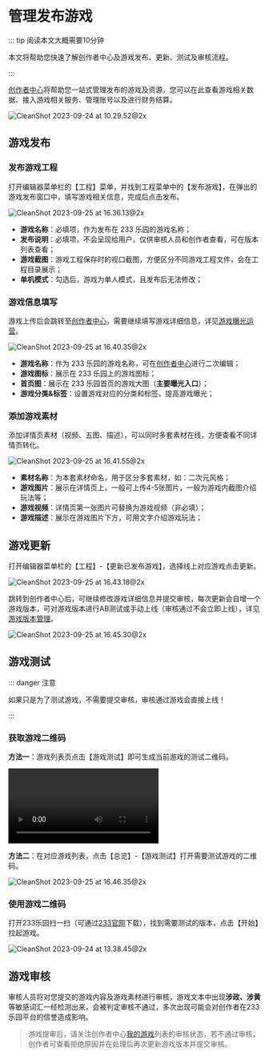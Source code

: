 # 管理发布游戏

::: tip 阅读本文大概需要10分钟

本文将帮助您快速了解创作者中心及游戏发布、更新、测试及审核流程。

:::

[创作者中心](https://portal.ark.online/#/admin/game-list)将帮助您一站式管理发布的游戏及资源，您可以在此查看游戏相关数据、接入游戏相关服务、管理账号以及进行财务结算。

![CleanShot 2023-09-24 at 10.29.52@2x](https://arkimg.ark.online/CleanShot%202023-09-24%20at%2010.29.52@2x.webp)

## 游戏发布

### 发布游戏工程

打开编辑器菜单栏的【工程】菜单，并找到工程菜单中的【发布游戏】，在弹出的游戏发布窗口中，填写游戏相关信息，完成后点击发布。

![CleanShot 2023-09-25 at 16.36.13@2x](https://arkimg.ark.online/CleanShot%202023-09-25%20at%2016.36.13@2x.webp)

- **游戏名称**：必填项，作为发布在 233 乐园的游戏名称；
- **发布说明**：必填项，不会呈现给用户，仅供审核人员和创作者查看，可在版本列表查看；
- **游戏截图**：游戏工程保存时的视口截图，方便区分不同游戏工程文件，会在工程目录展示；
- **单机模式**：勾选后，游戏为单人模式，且发布后无法修改；

### 游戏信息填写

游戏上传后会跳转至[创作者中心](https://portal.ark.online/#/admin/game-list)，需要继续填写游戏详细信息，详见[游戏曝光运营](https://docs.ark.online/CreatorPortal/Promotion&Operation.html)。

![CleanShot 2023-09-25 at 16.40.35@2x](https://arkimg.ark.online/CleanShot%202023-09-25%20at%2016.40.35@2x.webp)

- **游戏名称**：作为 233 乐园的游戏名称，可在[创作者中心](https://portal.ark.online/#/admin/game-list)进行二次编辑；
- **游戏图标**：展示在 233 乐园上的游戏图标；
- **首页图**：展示在 233 乐园首页的游戏大图（**主要曝光入口**）；
- **游戏分类&标签**：设置游戏对应的分类和标签，提高游戏曝光；

### 添加游戏素材

添加详情页素材（视频、五图、描述），可以同时多套素材在线，方便查看不同详情页转化。

![CleanShot 2023-09-25 at 16.41.55@2x](https://arkimg.ark.online/CleanShot%202023-09-25%20at%2016.41.55@2x.webp)

- **素材名称**：为本套素材命名，用于区分多套素材，如：二次元风格；
- **游戏图片**：展示在详情页上，一般可上传4-5张图片，一般为游戏内截图介绍玩法等；
- **游戏视频**：详情页第一张图片可替换为游戏视频（非必填）；
- **游戏描述**：展示在游戏图片下方，可用文字介绍游戏玩法；

## 游戏更新

打开编辑器菜单栏的【工程】-【更新已发布游戏】，选择线上对应游戏点击更新。

![CleanShot 2023-09-25 at 16.43.18@2x](https://arkimg.ark.online/CleanShot%202023-09-25%20at%2016.43.18@2x.webp)

跳转到创作者中心后，可继续修改游戏详细信息并提交审核，每次更新会自增一个游戏版本，可对游戏版本进行AB测试或手动上线（审核通过不会立即上线），详见[游戏版本管理](https://docs.ark.online/CreatorPortal/VersionManagement.html)。

![CleanShot 2023-09-25 at 16.45.30@2x](https://arkimg.ark.online/CleanShot%202023-09-25%20at%2016.45.30@2x.webp)

## 游戏测试

::: danger 注意

如果只是为了测试游戏，不需要提交审核，审核通过游戏会直接上线！

:::

### 获取游戏二维码

**方法一**：游戏列表页点击【游戏测试】即可生成当前游戏的测试二维码。

<video controls src="https://cdn.233xyx.com/online/CjoQe1e5aXR91695525099139.mp4"></video>

**方法二**：在对应游戏列表，点击【总览】-【游戏测试】打开需要测试游戏的二维码。

![CleanShot 2023-09-25 at 16.46.35@2x](https://arkimg.ark.online/CleanShot%202023-09-25%20at%2016.46.35@2x.webp)

### 使用游戏二维码

打开233乐园扫一扫（可通过[233官网](https://www.233leyuan.com/)下载），找到需要测试的版本，点击【开始】拉起游戏。

![CleanShot 2023-09-24 at 13.38.45@2x](https://arkimg.ark.online/CleanShot%202023-09-24%20at%2013.38.45@2x.webp)

## 游戏审核

审核人员将对您提交的游戏内容及游戏素材进行审核，游戏文本中出现**涉政、涉黄**等敏感词汇一经检测出来，会被判定审核不通过，多次出现可能会对创作者在233乐园平台的信誉造成影响。

> 游戏提审后，请关注创作者中心[我的游戏](https://portal.ark.online/#/admin/game-list)列表的审核状态，若不通过审核，创作者可查看拒绝原因并在处理后再次更新游戏版本并提交审核。
